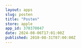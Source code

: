 ```yaml
---
layout: apps
slug: posten
title: "Posten"
store: apple
app_id: 370370047
date: 2024-08-06T17:01:00Z
published: 2010-08-31T07:00:00Z
---
```

